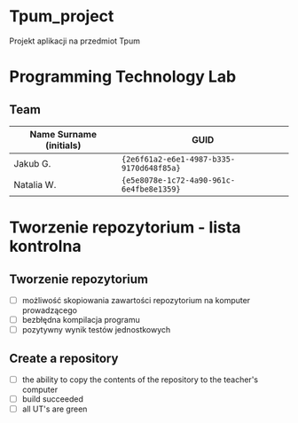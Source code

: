 # Tpum_project
Projekt aplikacji na przedmiot Tpum
# Programming Technology Lab

## Team

| Name Surname (initials) | GUID                                     |
| ----------------------- | ---------------------------------------- |
| Jakub G.                | `{2e6f61a2-e6e1-4987-b335-9170d648f85a}` |
| Natalia W.              | `{e5e8078e-1c72-4a90-961c-6e4fbe8e1359}` |
# Tworzenie repozytorium - lista kontrolna

## Tworzenie repozytorium

- [ ] możliwość skopiowania zawartości repozytorium na komputer prowadzącego
- [ ] bezbłędna kompilacja programu
- [ ] pozytywny wynik testów jednostkowych

## Create a repository

- [ ] the ability to copy the contents of the repository to the teacher's computer
- [ ] build succeeded
- [ ] all UT's are green
